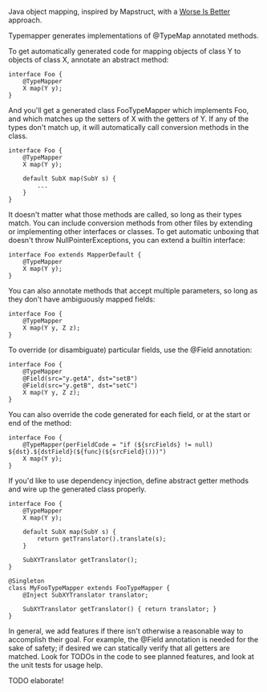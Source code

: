 Java object mapping, inspired by Mapstruct, with a [Worse Is Better](https://en.wikipedia.org/wiki/Worse_is_better) approach.

Typemapper generates implementations of @TypeMap annotated methods.

To get automatically generated code for mapping objects of class Y to objects of class X, annotate an abstract method:

    interface Foo {
        @TypeMapper
        X map(Y y);
    }

And you'll get a generated class FooTypeMapper which implements Foo, and which matches up the setters of X with the getters of Y. If any of the types don't match up, it will automatically call conversion methods in the class.

    interface Foo {
        @TypeMapper
        X map(Y y);

        default SubX map(SubY s) {
            ...
        }
    }

It doesn't matter what those methods are called, so long as their types match. You can include conversion methods from other files by extending or implementing other interfaces or classes. To get automatic unboxing that doesn't throw NullPointerExceptions, you can extend a builtin interface:

    interface Foo extends MapperDefault {
        @TypeMapper
        X map(Y y);
    }

You can also annotate methods that accept multiple parameters, so long as they don't have ambiguously mapped fields:

    interface Foo {
        @TypeMapper
        X map(Y y, Z z);
    }

To override (or disambiguate) particular fields, use the @Field annotation:

    interface Foo {
        @TypeMapper
        @Field(src="y.getA", dst="setB")
        @Field(src="y.getB", dst="setC")
        X map(Y y, Z z);
    }

You can also override the code generated for each field, or at the start or end of the method:

    interface Foo {
        @TypeMapper(perFieldCode = "if (${srcFields} != null) ${dst}.${dstField}(${func}(${srcField}()))")
        X map(Y y);
    }

If you'd like to use dependency injection, define abstract getter methods and wire up the generated class properly.

    interface Foo {
        @TypeMapper
        X map(Y y);

        default SubX map(SubY s) {
            return getTranslator().translate(s);
        }

        SubXYTranslator getTranslator();
    }

    @Singleton
    class MyFooTypeMapper extends FooTypeMapper {
        @Inject SubXYTranslator translator;

        SubXYTranslator getTranslator() { return translator; }
    }

In general, we add features if there isn't otherwise a reasonable way to accomplish their goal. For example, the @Field annotation is needed for the sake of safety; if desired we can statically verify that all getters are matched. Look for TODOs in the code to see planned features, and look at the unit tests for usage help.

TODO elaborate!
